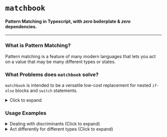 # `matchbook`
#### Pattern Matching in Typescript, with **_zero_** boilerplate & **_zero_** dependencies.

---

### What is Pattern Matching?
Pattern matching is a feature of many modern languages that lets you
act on a value that may be many different types or states.

### What Problems does `matchbook` solve?
`matchbook` is intended to be a versatile low-cost replacement for nested
`if-else` blocks and `switch` statements.

<details>
<summary>Click to expand</summary>
<blockquote>

For a very simple example, let's suppose you wanted to have a function
that accepts an `Animal` and returns what kind of noise that animal makes.

<details>
<summary>
A naive implementation in `rust`, a language with a native pattern matching operator (Click to expand)
</summary>

```rust
enum Animal {
    Dog,
    Cat,
    Turtle,
}

fn get_noise(animal: Animal) -> &str {
    match animal {
        Animal::Dog => "woof woof!",
        Animal::Cat => "meow!",
        _ => "...",
    }
}

pub fn main() {
    get_noise(Animal::Dog); // -> "woof woof!"
    get_noise(Animal::Cat); // -> "meow!"
    get_noise(Animal::Turtle); // -> "..."
}
```
</details>

<details>
<summary>
The same example in `typescript` using switch / case statements (Click to expand)
</summary>

```typescript
enum Animal {
    Dog,
    Cat,
    Turtle,
}

function getNoise(animal: Animal): string {
    switch (animal) {
        case Animal.Dog:
            return 'woof, woof!';
        case Animal.Cat:
            return 'meow!';
        default:
            return '...';
    }
}

export function main(): void {
    getNoise(Animal.Dog); // -> "woof, woof!"
    getNoise(Animal.Cat); // -> "meow!"
    getNoise(Animal.Turtle); // -> "..."
}
```
</details>

Note that this is not that different than the rust example. At worst, our formatter will make us
separate our `test` from our `action` onto 2 separate lines.

<details>
<summary>
What if we wanted to store information about each animal
in different types?
(Click to expand)
</summary>

```typescript
enum DogBreed { Beagle, GermanShepherd, /* lots more */ }
enum CatFood { Wet, Dry }
enum AnimalType { Cat, Dog, Turtle }

interface Animal {
    animalType: AnimalType;
}

interface Dog extends Animal {
    animalType: AnimalType.Dog;
    breed: DogBreed;
}

interface Cat extends Animal {
    animalType: AnimalType.Cat;
    prefersFood: CatFood;
}

function getNoise(animal: Animal) {
    if (animal.animalType === AnimalType.Dog) {
        return 'woof woof!';
    } else if (animal.animalType === AnimalType.Cat) {
        return 'meow!';
    } else {
        return '...';
    }
}
```
</details>

Let's say we just got some new requirements, too. Our `getNoise` function needs to:
- `'bark'` if `animal` is a `Dog` of `breed` `DogBreed#GermanShepherd`
- `'woof'` if `animal` is a `Dog` of `breed` `DogBreed#Beagle`

<details>
<summary>
Supposing our `getNoise` function is still relevant, what happens to its implementation?
(Click to expand)
</summary>

```typescript
// this is getting bloated!

function getNoise(animal: Animal) {
    if (animal.animalType === AnimalType.Dog) {
        if (animal.breed === DogBreed.GermanShepherd) {
            return 'bark!';
        } else if (animal.breed === DogBreed.Beagle) {
            return 'woof!';
        } else {
            return 'woof woof!';
        }
    } else if (animal.animalType === AnimalType.Cat) {
        return 'meow!';
    } else {
        return '...';
    }
}

// ...
```
</details>

<details>
<summary>
This function is pretty bloated, but
we can manage it if we refactor it like so:
(Click to expand)
</summary>

```typescript
// is this return type syntax new to you?
// if so, check out this link:
// https://www.typescriptlang.org/docs/handbook/advanced-types.html#user-defined-type-guards
function animalIsDog(animal: Animal): animal is Dog;
function animalIsCat(animal: Animal): animal is Cat;

function getDogNoise(dog: Dog): string {
    if (dog.breed === DogBreed.GermanShepherd) {
        return 'bark!';
    } else if (dog.breed === DogBreed.Beagle) {
        return 'woof!';
    } else {
        return 'woof woof!';
    }
}

// much better! could still be a little more concise though...
function getNoise(animal: Animal) {
    if (animalIsDog(animal)) {
        return getDogNoise(animal);
    } else if (animalIsCat(animal)) {
        return 'meow!';
    } else {
        return '...';
    }
}
```
</details>

<details>
<summary>
This is better! Although that very succinct rust `match` operator
would be really nice. This is where `matchbook` comes in!
(Click to expand)
</summary>

```typescript
import match from 'matchbook';
import { Dog, DogBreed } from './models';
import { animalIsDog, animalIsCat, dogIsBreed } from './type-guards';

function getDogNoise(dog: Dog): string {
    // example of partially applying match
    const book = match.book([
        [d => dogIsBreed(d, DogBreed.GermanShepherd), 'bark!'],
        [d => dogIsBreed(d, DogBreed.Beagle), 'woof!'],
        [match.default, 'woof!'],
    ]);

    return match.for(dog).strike(book);
}

function getNoise(animal: Animal) {
    return match.strike(animal, [
        [animalIsDog, getDogNoise],
        [animalIsCat, 'meow!'],
        [match.default, '...'],
    ]);
}
```
</details>
</blockquote>
</details>

### Usage Examples

<details>
<summary>Dealing with discriminants (Click to expand)</summary>

```typescript
// #region models
interface GithubEvent {
    eventType: 'pull_request_opened' | 'pull_request_closed';
}

interface GithubPullRequestOpenedEvent {
    eventType: 'pull_request_opened';
}

interface GithubPullRequestClosedEvent {
    eventType: 'pull_request_closed';
}
// #endregion

// #region type guards
function eventIsPrOpened(
    event: GithubEvent
): event is GithubPullRequestOpenedEvent {
    return event.eventType === 'pull_request_opened';
}

function eventIsPrClosed(
    event: GithubEvent
): event is GithubPullRequestClosedEvent {
    return event.eventType === 'pull_request_closed';
}
// #endregion

function runChecks(event: GithubPullRequestOpenedEvent): void;
function deleteSourceBranch(event: GithubPullRequestClosedEvent): void;

export function handleGithubEvent(event: GithubEvent): void {
    match.strike(event, [
        [eventIsPrOpened, runChecks],
        [eventIsPrClosed, deleteSourceBranch],
    ]);
}

```
</details>

<details>
<summary>Act differently for different types (Click to expand)</summary>

```typescript
interface Good { /* ... */ }
function computationThatMayFail(): Error | Good;
function handleError(e: Error): void;
function handleGood(e: Good): void;

export function doStuff(): void {
    const result = computationThatMayFail();

    match.strike(result, [
        [Error, handleError],
        [match.default, handleGood],
    ]);
}
```
</details>